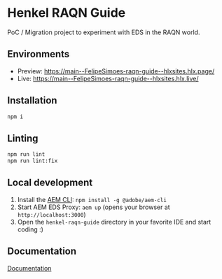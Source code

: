 # Henkel RAQN Guide
PoC / Migration project to experiment with EDS in the RAQN world.

## Environments
- Preview: https://main--FelipeSimoes-raqn-guide--hlxsites.hlx.page/
- Live: https://main--FelipeSimoes-raqn-guide--hlxsites.hlx.live/

## Installation

```sh
npm i
```

## Linting

```sh
npm run lint
npm run lint:fix
```

## Local development

1. Install the [AEM CLI](https://github.com/adobe/helix-cli): `npm install -g @adobe/aem-cli`
1. Start AEM EDS Proxy: `aem up` (opens your browser at `http://localhost:3000`)
1. Open the `henkel-raqn-guide` directory in your favorite IDE and start coding :)

## Documentation

[Documentation](docs/readme.md)
